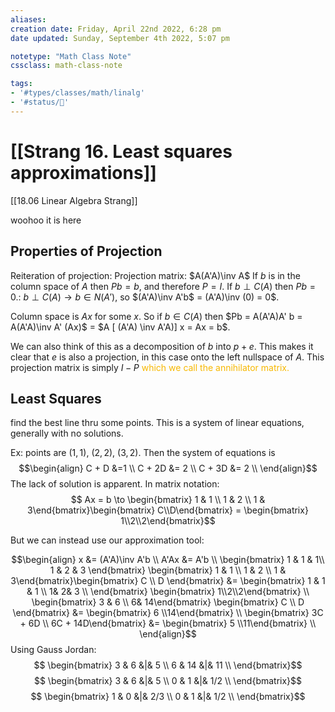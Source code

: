 ```yaml
---
aliases: 
creation date: Friday, April 22nd 2022, 6:28 pm
date updated: Sunday, September 4th 2022, 5:07 pm

notetype: "Math Class Note"
cssclass: math-class-note

tags: 
- '#types/classes/math/linalg'
- '#status/🚧'
---
```


# [[Strang 16. Least squares approximations]]
[[18.06 Linear Algebra Strang]]


woohoo it is here

## Properties of Projection

Reiteration of projection: 
Projection matrix: $A(A'A)\inv A$
If $b$ is in the column space of $A$ then $Pb = b$, and therefore $P = I$. If $b \perp C(A)$ then $Pb = 0$.: 
$b \perp C(A) \to b \in N(A')$, so $(A'A)\inv A'b$ = (A'A)\inv (0) = 0$. 

Column space is $Ax$ for some $x$. So if $b \in C(A)$ then $Pb = A(A'A)A' b = A(A'A)\inv A' (Ax)$ = $A [ (A'A) \inv A'A)] x = Ax = b$. 


We can also think of this as a decomposition of $b$ into $p + e$. This makes it clear that $e$ is also a projection, in this case onto the left nullspace of $A$. This projection matrix is simply $I - P$ <font color=#F7B801>which we call the annihilator matrix.</font>

## Least Squares
find the best line thru some points. This is a system of linear equations, generally with no solutions. 

Ex: points are $(1,1)$, $(2,2)$, $(3,2)$. Then the system of equations is 
$$\begin{align}
C + D &=1 \\
C + 2D &= 2 \\
C + 3D &= 2 \\
\end{align}$$
The lack of solution is apparent. 
In matrix notation: 
$$ Ax = b \to \begin{bmatrix} 1 & 1 \\ 1 & 2 \\ 1 & 3\end{bmatrix}\begin{bmatrix} C\\D\end{bmatrix} = \begin{bmatrix} 1\\2\\2\end{bmatrix}$$


But we can instead use our approximation tool:

$$\begin{align}
x &= (A'A)\inv A'b \\
A'Ax &= A'b \\
\begin{bmatrix} 1 & 1 & 1\\
1 & 2 & 3 \end{bmatrix}
\begin{bmatrix} 1 & 1 \\ 1 & 2 \\ 1 & 3\end{bmatrix}\begin{bmatrix} C \\ D \end{bmatrix} &= 
\begin{bmatrix} 1 & 1 & 1 \\ 1& 2& 3 \\ \end{bmatrix} \begin{bmatrix} 1\\2\\2\end{bmatrix} \\
\begin{bmatrix} 3 & 6 \\ 6& 14\end{bmatrix} \begin{bmatrix} C \\ D \end{bmatrix} &= 
\begin{bmatrix} 6 \\14\end{bmatrix} \\
\begin{bmatrix} 3C + 6D \\ 6C + 14D\end{bmatrix} &= 
\begin{bmatrix} 5 \\11\end{bmatrix} \\
\end{align}$$
Using Gauss Jordan:
$$ \begin{bmatrix} 
3 & 6 &|& 5 \\
6 & 14 &|& 11 \\
\end{bmatrix}$$
$$ \begin{bmatrix} 
3 & 6 &|& 5 \\
0 & 1 &|& 1/2 \\
\end{bmatrix}$$
$$ \begin{bmatrix} 
1 & 0 &|& 2/3 \\
0 & 1 &|& 1/2 \\
\end{bmatrix}$$
